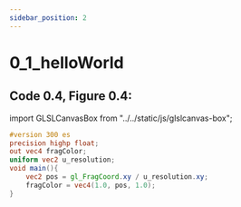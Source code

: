 ```yaml
---
sidebar_position: 2
---
```


# 0_1_helloWorld
## Code 0.4, Figure 0.4: 

import GLSLCanvasBox from "../../static/js/glslcanvas-box";

<GLSLCanvasBox
  fragUrl='/frags/ch0/0_1_helloWorld.frag'
/>

```glsl showLineNumbers title="0_1_helloWorld.frag"
#version 300 es
precision highp float;
out vec4 fragColor;
uniform vec2 u_resolution;
void main(){
    vec2 pos = gl_FragCoord.xy / u_resolution.xy;
    fragColor = vec4(1.0, pos, 1.0);
}
```
